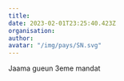 ```yaml
---
title: 
date: 2023-02-01T23:25:40.423Z
organisation: 
author: 
avatar: "/img/pays/SN.svg"
---
```


Jaama gueun 3eme mandat